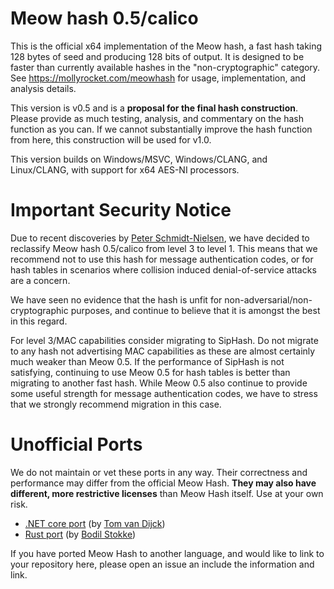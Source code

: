 # Meow hash 0.5/calico
This is the official x64 implementation of the Meow hash, a fast hash taking 128 bytes of seed and producing 128 bits of output.  It is designed to be faster than currently available hashes in the "non-cryptographic" category.  See https://mollyrocket.com/meowhash for usage, implementation, and analysis details.

This version is v0.5 and is a **proposal for the final hash construction**.  Please provide as much testing, analysis, and commentary on the hash function as you can.  If we cannot substantially improve the hash function from here, this construction will be used for v1.0.

This version builds on Windows/MSVC, Windows/CLANG, and Linux/CLANG, with support for x64 AES-NI processors.

# Important Security Notice

Due to recent discoveries by [Peter Schmidt-Nielsen](https://github.com/petersn), we have decided to reclassify Meow hash 0.5/calico from level 3 to level 1. This means that we recommend not to use this hash for message authentication codes, or for hash tables in scenarios where collision induced denial-of-service attacks are a concern.

We have seen no evidence that the hash is unfit for non-adversarial/non-cryptographic purposes, and continue to believe that it is amongst the best in this regard.

For level 3/MAC capabilities consider migrating to SipHash. Do not migrate to any hash not advertising MAC capabilities as these are almost certainly much weaker than Meow 0.5. If the performance of SipHash is not satisfying, continuing to use Meow 0.5 for hash tables is better than migrating to another fast hash. While Meow 0.5 also continue to provide some useful strength for message authentication codes, we have to stress that we strongly recommend migration in this case.

# Unofficial Ports
We do not maintain or vet these ports in any way.  Their correctness and performance may differ from the official Meow Hash.  **They may also have different, more restrictive licenses** than Meow Hash itself.  Use at your own risk.

* [.NET core port](https://github.com/tvandijck/meow_hash.NET) (by [Tom van Dijck](https://github.com/tvandijck))
* [Rust port](https://github.com/bodil/meowhash-rs) (by [Bodil Stokke](https://github.com/bodil))

If you have ported Meow Hash to another language, and would like to link to your repository here, please open an issue an include the information and link.
